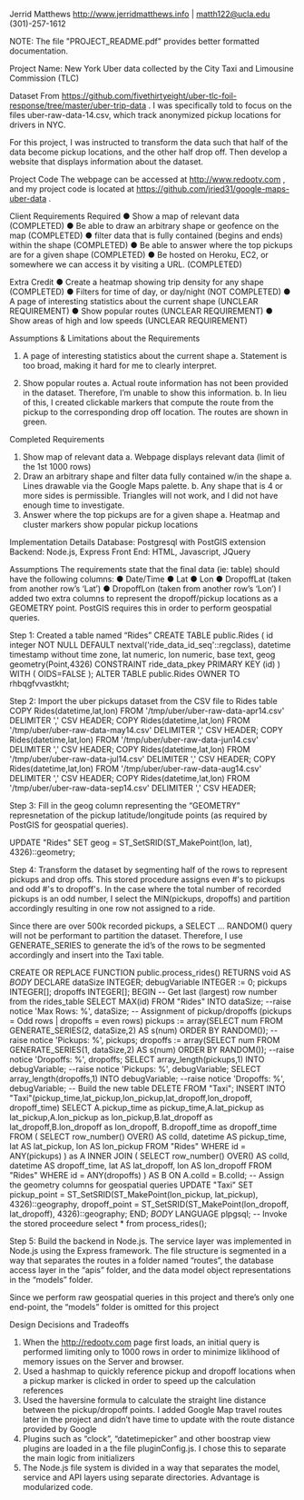 Jerrid Matthewshttp://www.jerridmatthews.info | matth122@ucla.edu(301)-257-1612NOTE: The file "PROJECT_README.pdf" provides better formatted documentation.Project Name:New York Uber data collected by the City Taxi and Limousine Commission (TLC)DatasetFrom https://github.com/fivethirtyeight/uber-tlc-foil-response/tree/master/uber-trip-data . I was specifically told to focus on the files uber-raw-data-<month>14.csv, which track anonymized pickup locations for drivers in NYC.For this project, I was instructed to transform the data such that half of the data become pickuplocations, and the other half drop off. Then develop a website that displays information aboutthe dataset.Project CodeThe webpage can be accessed at http://www.redootv.com , and my project code is located athttps://github.com/jried31/google-maps-uber-data .Client RequirementsRequired● Show a map of relevant data (COMPLETED)● Be able to draw an arbitrary shape or geofence on the map (COMPLETED)● filter data that is fully contained (begins and ends) within the shape (COMPLETED)● Be able to answer where the top pickups are for a given shape (COMPLETED)● Be hosted on Heroku, EC2, or somewhere we can access it by visiting a URL. (COMPLETED)Extra Credit● Create a heatmap showing trip density for any shape (COMPLETED)● Filters for time of day, or day/night (NOT COMPLETED)● A page of interesting statistics about the current shape (UNCLEAR REQUIREMENT)● Show popular routes (UNCLEAR REQUIREMENT)● Show areas of high and low speeds (UNCLEAR REQUIREMENT)Assumptions & Limitations about the Requirements1. A page of interesting statistics about the current shapea. Statement is too broad, making it hard for me to clearly interpret.2. Show popular routesa. Actual route information has not been provided in the dataset. Therefore, I’m unable to show this information.b. In lieu of this, I created clickable markers that compute the route from the pickup to the corresponding drop off location. The routes are shown in green.Completed Requirements1. Show map of relevant dataa. Webpage displays relevant data (limit of the 1st 1000 rows)2. Draw an arbitrary shape and filter data fully contained w/in the shapea. Lines drawable via the Google Maps palette.b. Any shape that is 4 or more sides is permissible. Triangles will not work, and I did not have enough time to investigate.3. Answer where the top pickups are for a given shapea. Heatmap and cluster markers show popular pickup locationsImplementation DetailsDatabase: Postgresql with PostGIS extensionBackend: Node.js, ExpressFront End: HTML, Javascript, JQueryAssumptionsThe requirements state that the final data (ie: table) should have the following columns:● Date/Time● Lat● Lon● DropoffLat (taken from another row’s ‘Lat’)● DropoffLon (taken from another row’s ‘Lon’)I added two extra columns to represent the dropoff/pickup locations as a GEOMETRY point. PostGIS requires this in order to perform geospatial queries.Step 1: Created a table named “Rides”CREATE TABLE public.Rides(id integer NOT NULL DEFAULT nextval('ride_data_id_seq'::regclass),datetime timestamp without time zone,lat numeric,lon numeric,base text,geog geometry(Point,4326)CONSTRAINT ride_data_pkey PRIMARY KEY (id))WITH (OIDS=FALSE);ALTER TABLE public.RidesOWNER TO rhbqgfvvastkht;Step 2: Import the uber pickups dataset from the CSV file to Rides tableCOPY Rides(datetime,lat,lon) FROM '/tmp/uber/uber-raw-data-apr14.csv' DELIMITER ',' CSVHEADER;COPY Rides(datetime,lat,lon) FROM '/tmp/uber/uber-raw-data-may14.csv' DELIMITER ',' CSVHEADER;COPY Rides(datetime,lat,lon) FROM '/tmp/uber/uber-raw-data-jun14.csv' DELIMITER ',' CSVHEADER;COPY Rides(datetime,lat,lon) FROM '/tmp/uber/uber-raw-data-jul14.csv' DELIMITER ',' CSVHEADER;COPY Rides(datetime,lat,lon) FROM '/tmp/uber/uber-raw-data-aug14.csv' DELIMITER ',' CSVHEADER;COPY Rides(datetime,lat,lon) FROM '/tmp/uber/uber-raw-data-sep14.csv' DELIMITER ',' CSVHEADER;Step 3: Fill in the geog column representing the “GEOMETRY” represnetation of the pickup latitude/longitude points (as required by PostGIS for geospatial queries).UPDATE "Rides" SET geog = ST_SetSRID(ST_MakePoint(lon, lat), 4326)::geometry;Step 4: Transform the dataset by segmenting half of the rows to represent pickups and drop offs.This stored procedure assigns even #'s to pickups and odd #'s to dropoff's. In the case where the total number of recorded pickups is an odd number, I select the MIN(pickups, dropoffs) and partition accordingly resulting in one row not assigned to a ride.Since there are over 500k recorded pickups, a SELECT … RANDOM() query will not be performant to partition the dataset. Therefore, I use GENERATE_SERIES to generate the id’s of the rows to be segmented accordingly and insert into the Taxi table.CREATE OR REPLACE FUNCTION public.process_rides()RETURNS void AS$BODY$DECLAREdataSize INTEGER;debugVariable INTEGER := 0;pickups INTEGER[];dropoffs INTEGER[];BEGIN-- Get last (largest) row number from the rides_tableSELECT MAX(id) FROM "Rides" INTO dataSize;--raise notice 'Max Rows: %', dataSize;-- Assignment of pickup/dropoffs (pickups = Odd rows | dropoffs = even rows)pickups := array(SELECT num FROM GENERATE_SERIES(2, dataSize,2) AS s(num)ORDER BY RANDOM());--raise notice 'Pickups: %', pickups;dropoffs := array(SELECT num FROM GENERATE_SERIES(1, dataSize,2) AS s(num)ORDER BY RANDOM());--raise notice 'Dropoffs: %', dropoffs;SELECT array_length(pickups,1) INTO debugVariable;--raise notice 'Pickups: %', debugVariable;SELECT array_length(dropoffs,1) INTO debugVariable;--raise notice 'Dropoffs: %', debugVariable;-- Build the new tableDELETE FROM "Taxi";INSERT INTO "Taxi"(pickup_time,lat_pickup,lon_pickup,lat_dropoff,lon_dropoff,dropoff_time)SELECT A.pickup_time as pickup_time,A.lat_pickup as lat_pickup,A.lon_pickup aslon_pickup,B.lat_dropoff as lat_dropoff,B.lon_dropoff as lon_dropoff, B.dropoff_time asdropoff_time FROM(SELECT row_number() OVER() AS colId, datetime AS pickup_time, lat ASlat_pickup, lon AS lon_pickup FROM "Rides" WHERE id = ANY(pickups)) as AINNER JOIN(SELECT row_number() OVER() AS colId, datetime AS dropoff_time, lat ASlat_dropoff, lon AS lon_dropoff FROM "Rides" WHERE id = ANY(dropoffs)) AS B ON A.colId = B.colId;-- Assign the geometry columns for geospatial queriesUPDATE "Taxi" SETpickup_point = ST_SetSRID(ST_MakePoint(lon_pickup, lat_pickup), 4326)::geography,dropoff_point = ST_SetSRID(ST_MakePoint(lon_dropoff, lat_dropoff), 4326)::geography;END;$BODY$LANGUAGE plpgsql;-- Invoke the stored proceedureselect * from process_rides();Step 5: Build the backend in Node.js.The service layer was implemented in Node.js using the Express framework. The file structure is segmented in a way that separates the routes in a folder named “routes”, the database access layer in the “apis” folder, and the data model object representations in the “models” folder.Since we perform raw geospatial queries in this project and there’s only one end-point, the “models” folder is omitted for this projectDesign Decisions and Tradeoffs1. When the http://redootv.com page first loads, an initial query is performed limiting only to 1000 rows in order to minimize liklihood of memory issues on the Server and browser.2. Used a hashmap to quickly reference pickup and dropoff locations when a pickup marker is clicked in order to speed up the calculation references3. Used the haversine formula to calculate the straight line distance between the pickup/dropoff points. I added Google Map travel routes later in the project and didn’t have time to update with the route distance provided by Google4. Plugins such as “clock”, “datetimepicker” and other boostrap view plugins are loaded in a the file pluginConfig.js. I chose this to separate the main logic from initializers5. The Node.js file system is divided in a way that separates the model, service and API layers using separate directories. Advantage is modularized code.